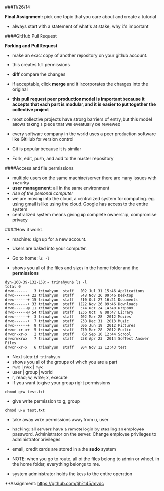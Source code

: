 ###11/26/14

**Final Assignment:** pick one topic that you care about and create a tutorial
- always start with a statement of what's at stake, why it's important

####GitHub Pull Request

**Forking and Pull Request**
- make an exact copy of another repository on your github account.
- this creates full permissions 
- **diff** compare the changes
- if acceptable, click **merge** and it incorporates the changes into the original
- **this pull request peer production model is important because it accepts that each part is modular, and it is easier to put together the collective project**
- most collective projects have strong barriers of entry, but this model allows taking a piece that will eventually be reviewed 
- every software company in the world uses a peer production software like GitHub for version control
- Git is popular because it is similar

- Fork, edit, push, and add to the master repository

####Access and file permissions

- multiple users on the same machine/server there are many issues with security
- **user management**: all in the same environment 
- *rise of the personal computer*
- we are moving into the cloud, a centralized system for computing. eg. using gmail is like using the cloud. Google has access to the entire system
- centralized system means giving up complete ownership, compromise privacy

####How it works
- machine: sign up for a new account. 
- Users are baked into your computer.

- Go to home:
`ls -l`
- shows you all of the files and sizes in the home folder and the **permissions**
```
dyn-160-39-132-168:~ trinahyun$ ls -l
total 0
drwx------   3 trinahyun  staff   102 Jul 31 15:46 Applications
drwx------+ 22 trinahyun  staff   748 Nov 26 09:46 Desktop
drwx------+ 15 trinahyun  staff   510 Oct 27 16:21 Documents
drwx------+ 33 trinahyun  staff  1122 Nov 26 09:46 Downloads
drwx------@ 11 trinahyun  staff   374 Oct 24 14:40 Dropbox
drwx------@ 54 trinahyun  staff  1836 Oct  8 08:47 Library
drwx------+  3 trinahyun  staff   102 Mar 28  2012 Movies
drwx------+  7 trinahyun  staff   238 Dec 31  2013 Music
drwx------+  9 trinahyun  staff   306 Jun 19  2012 Pictures
drwxr-xr-x+  5 trinahyun  staff   170 Mar 28  2012 Public
drwxr-xr-x   2 trinahyun  staff    68 Sep 10 12:44 School
drwxrwxrwx   7 trinahyun  staff   238 Apr 23  2014 SofTest Answer Files
drwxr-xr-x   6 trinahyun  staff   204 Nov 12 12:43 test
```
- Next step:`id trinahyun`
- shows you all of the groups of which you are a part
- rwx | rwx | rwx
- user | group | world
- r, read; w, write; x, execute
- If you want to give your group right permissions

```
chmod g+w test.txt
```
- give write permission to g, group

``` 
chmod u-w test.txt 
```
- take away write permissions away from u, user
- hacking: all servers have a remote login by stealing an employee password. Administrator on the server. Change employee privileges to administrator privileges
- email, credit cards are stored in a the **sudo** system

- NOTE: when you go to route, all of the files belong to admin or wheel. in the home folder, everything belongs to me.
- system administrator holds the keys to the entire operation


**Assignment: https://github.com/tjh2145/mvdc
